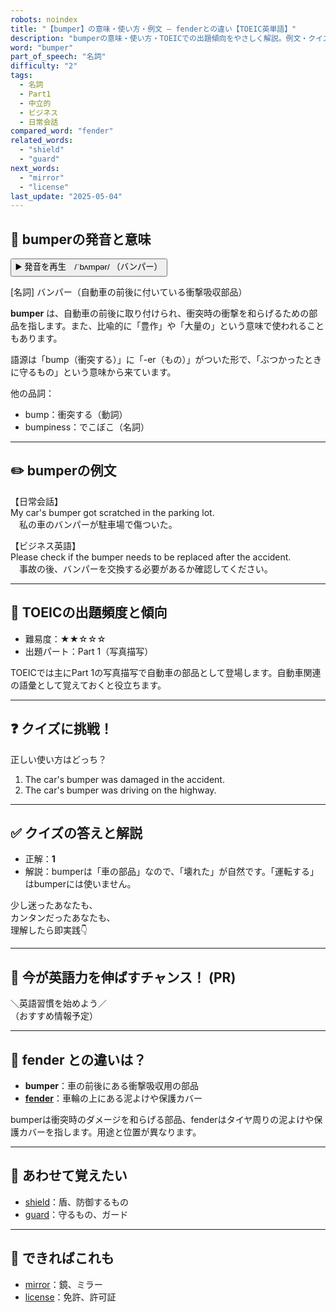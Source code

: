```yaml
---
robots: noindex
title: "【bumper】の意味・使い方・例文 ― fenderとの違い【TOEIC英単語】"
description: "bumperの意味・使い方・TOEICでの出題傾向をやさしく解説。例文・クイズ付きでfenderとの違いもわかりやすく学べます。"
word: "bumper"
part_of_speech: "名詞"
difficulty: "2"
tags:
  - 名詞
  - Part1
  - 中立的
  - ビジネス
  - 日常会話
compared_word: "fender"
related_words:
  - "shield"
  - "guard"
next_words:
  - "mirror"
  - "license"
last_update: "2025-05-04"
---
```


## 🔰 bumperの発音と意味

<button class="play-audio" onclick="playTTS('bumper')">
  <span class="play-audio-main">
    ▶️ 発音を再生　/ˈbʌmpər/
  </span>
  <span class="play-audio-sub">
    （バンパー）
  </span>
</button>

[名詞] バンパー（自動車の前後に付いている衝撃吸収部品）

**bumper** は、自動車の前後に取り付けられ、衝突時の衝撃を和らげるための部品を指します。また、比喩的に「豊作」や「大量の」という意味で使われることもあります。

語源は「bump（衝突する）」に「-er（もの）」がついた形で、「ぶつかったときに守るもの」という意味から来ています。

他の品詞：  
- bump：衝突する（動詞）
- bumpiness：でこぼこ（名詞）

---

## ✏️ bumperの例文

【日常会話】  
My car's bumper got scratched in the parking lot.  
　私の車のバンパーが駐車場で傷ついた。

【ビジネス英語】  
Please check if the bumper needs to be replaced after the accident.  
　事故の後、バンパーを交換する必要があるか確認してください。

---

## 🎯 TOEICの出題頻度と傾向

- 難易度：★★☆☆☆
- 出題パート：Part 1（写真描写）

TOEICでは主にPart 1の写真描写で自動車の部品として登場します。自動車関連の語彙として覚えておくと役立ちます。

---

## ❓ クイズに挑戦！

正しい使い方はどっち？

1. The car's bumper was damaged in the accident.  
2. The car's bumper was driving on the highway.

---

## ✅ クイズの答えと解説

- 正解：**1**
- 解説：bumperは「車の部品」なので、「壊れた」が自然です。「運転する」はbumperには使いません。

少し迷ったあなたも、  
カンタンだったあなたも、  
理解したら即実践👇️

---

## 🚀 今が英語力を伸ばすチャンス！ (PR)

<div class="info-center">
＼英語習慣を始めよう／<br>  
（おすすめ情報予定）
</div>

---

## 🤔  fender との違いは？

- **bumper**：車の前後にある衝撃吸収用の部品
- **[fender](/fender)**：車輪の上にある泥よけや保護カバー

bumperは衝突時のダメージを和らげる部品、fenderはタイヤ周りの泥よけや保護カバーを指します。用途と位置が異なります。

---

## 🧩 あわせて覚えたい

- [shield](/shield)：盾、防御するもの
- [guard](/guard)：守るもの、ガード

---

## 📖 できればこれも

- [mirror](/mirror)：鏡、ミラー
- [license](/license)：免許、許可証

<!-- cvid: aid23_bid13 -->
